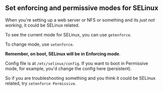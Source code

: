 ## Set enforcing and permissive modes for SELinux

When you're setting up a web server or NFS or something and its _just not
working_, it could be SELinux related.

To see the current mode for SELinux, you can use `getenforce`.

To change mode, use `setenforce`.

**Remember, on boot, SELinux will be in Enforcing mode**.

Config file is at `/etc/selinux/config`. If you want to boot in Permissive mode,
for example, you'd change the config here (persistent).

So if you are troubleshooting something and you think it could be SELinux
related, try `setenforce Permissive`.
